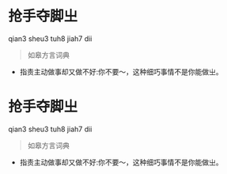 # 抢手夺脚㞢
qian3 sheu3 tuh8 jiah7 dii
> 如皋方言词典
- 指责主动做事却又做不好:你不要～，这种细巧事情不是你能做㞢。

# 抢手夺脚㞢
qian3 sheu3 tuh8 jiah7 dii
> 如皋方言词典
- 指责主动做事却又做不好:你不要～，这种细巧事情不是你能做㞢。
